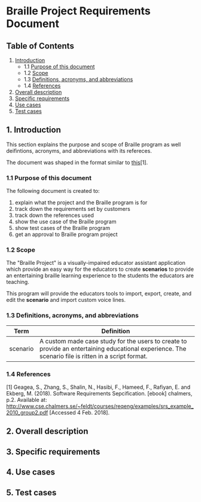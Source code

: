 # Braille Project Requirements Document

## Table of Contents

1. [Introduction](#1.-introduction)
    - 1.1 [Purpose of this document](#1.1-purpose-of-this-document) 
    - 1.2 [Scope](#1.2-scope)
    - 1.3 [Definitions, acronyms, and abbreviations](#1.3-definitions,-acronyms,-and-abbreviations)
    - 1.4 [References](#1.4-references)
2. [Overall description](#2.-overall-description)
3. [Specific requirements](#3.-specific-requirements)
4. [Use cases](#4.-use-cases)
5. [Test cases](#5.-test-cases)

## 1. Introduction
This section explains the purpose and scope of Braille program as well deifintions, acronyms, and abbreviations with its refereces.

The document was shaped in the format similar to [this](#1.4-references)[1].

### 1.1 Purpose of this document
The following document is created to:
1. explain what the project and the Braille program is for
2. track down the requirements set by customers
3. track down the references used 
4. show the use case of the Braille program
5. show test cases of the Braille program
6. get an approval to Braille program project

### 1.2 Scope
The "Braille Project" is a visually-impaired educator assistant application which provide an easy way for the educators to create **scenarios** to provide an entertaining braille learning experience to the students the educators are teaching.

This program will provide the educators tools to import, export, create, and edit the **scenario** and import custom voice lines. 

### 1.3 Definitions, acronyms, and abbreviations
| Term  | Definition |
| ------  | ------ | 
| scenario | A custom made case study for the users to create to provide an entertaining educational experience. The scenario file is ritten in a script format.|

### 1.4 References
[1] Geagea, S., Zhang, S., Shalin, N., Hasibi, F., Hameed, F., Rafiyan, E. and Ekberg, M. (2018). Software Requirements Sepcification. [ebook] chalmers, p.2. Available at: http://www.cse.chalmers.se/~feldt/courses/reqeng/examples/srs_example_2010_group2.pdf [Accessed 4 Feb. 2018].
## 2. Overall description

## 3. Specific requirements

## 4. Use cases

## 5. Test cases

